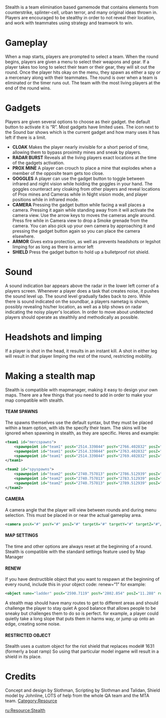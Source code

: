 Stealth is a team elimination based gamemode that contains elements from counterstrike, splinter-cell, urban terror, and many original ideas thrown in. Players are encouraged to be stealthy in order to not reveal their location, and work with teammates using strategy and teamwork to win.

Gameplay
========

When a map starts, players are prompted to select a team. When the round begins, players are given a menu to select their weapons and gear. If a player takes too long to select their team or their gear, they will sit out the round. Once the player hits okay on the menu, they spawn as either a spy or a mercenary along with their teammates. The round is over when a team is eliminated or the timer runs out. The team with the most living players at the end of the round wins.

Gadgets
=======

Players are given several options to choose as their gadget. the default button to activate it is “R”. Most gadgets have limited uses. The icon next to the Sound bar shows which is the current gadget and how many uses it has left if there is a limit.

-   **CLOAK** Makes the player nearly invisible for a short period of time, allowing them to bypass proximity mines and sneak by players.
-   **RADAR BURST** Reveals all the living players exact locations at the time of the gadgets activation.
-   **PROX MINE** A player can crouch to place a mine that explodes when a member of the opposite team gets too close.
-   **GOGGLES** A player can use the gadget button to toggle between infrared and night vision while holding the goggles in your hand. The goggles counteract any cloaking from other players and reveal locations of Prox mines and Cameras while in Night vision mode, and player positions while in infrared mode.
-   **CAMERA** Pressing the gadget button while facing a wall places a camera. Pressing it again while standing away from it will activate the camera view. Use the arrow keys to moves the cameras angle around. Press fire while in Camera view to drop a Smoke grenade from the camera. You can also pick up your own camera by approaching it and pressing the gadget button again so you can place the camera elsewhere.
-   **ARMOR** Gives extra protection, as well as prevents headshots or legshot limping for as long as there is armor left
-   **SHIELD** Press the gadget button to hold up a bulletproof riot shield.

Sound
=====

A sound indication bar appears above the radar in the lower left corner of a players screen. Whenever a player does a task that creates noise, it pushes the sound level up. The sound level gradually fades back to zero. While there is sound indicated on the soundbar, a players nametag is shown, possibly revealing his/her location, as well as a blip shows on radar indicating the noisy player's location. In order to move about undetected players should operate as stealthily and methodically as possible.

Headshots and limping
=====================

If a player is shot in the head, it results in an instant kill. A shot in either leg will result in that player limping the rest of the round, restricting mobility.

Making a stealth map
====================

Stealth is compatible with mapmanager, making it easy to design your own maps. There are a few things that you need to add in order to make your map compatible with stealth.

#### TEAM SPAWNS

The spawns themselves use the default syntax, but they must be placed within a team option, with ids the specify their team. The skins will be ignored when spawning in stealth, as they are specific. Heres and example:

``` xml
<team1 id="mercspawns">
    <spawnpoint id="team1" posX="2514.339844" posY="2766.402832" posZ="11.480690" rot="90" skin="285"/>
    <spawnpoint id="team1" posX="2514.339844" posY="2763.402832" posZ="11.480690" rot="90" skin="285"/>
    <spawnpoint id="team1" posX="2514.339844" posY="2769.402832" posZ="11.480690" rot="90" skin="285"/>
</team1>

<team2 id="spyspawns">
    <spawnpoint id="team2" posX="2740.757813" posY="2786.512939" posZ="11.480690" rot="90" skin="163"/>
    <spawnpoint id="team2" posX="2740.757813" posY="2783.512939" posZ="11.480690" rot="90" skin="163"/>
    <spawnpoint id="team2" posX="2740.757813" posY="2789.512939" posZ="11.480690" rot="90" skin="163"/>
</team2>
```

#### CAMERA

A camera angle that the player will view between rounds and during menu selection. This must be placed in or near the actual gameplay area.

``` xml
<camera posX="#" posY="#" posZ="#" targetX="#" targetY="#" targetZ="#"/>
```

#### MAP SETTINGS

The time and other options are always reset at the beginning of a round. Stealth is compatible with the standard settings feature used by Map Manager

#### RENEW

If you have destructible object that you want to respawn at the beginning of every round, include this in your object code: renew=“1” for example:

``` xml
<object name="ladder" posX="2590.7119" posY="2802.854" posZ="11.288" rotX="-1.575000" rotY="0.000000" rotZ="-0.135000" model="1428" renew="1" />
```

A stealth map should have many routes to get to different areas and should challenge the player to stay quiet A good balance that allows people to be sneaky but challenges them to do so is perfect. for example, a player could quietly take a long slope that puts them in harms way, or jump up onto an edge, creating some noise.

#### RESTRICTED OBJECT

Stealth uses a custom object for the riot shield that replaces model\# 1631 (formerly a boat ramp) So using that particular model ingame will result in a shield in its place.

Credits
=======

Concept and design by Slothman, Scripting by Slothman and Talidan, Shield model by Johnline, LOTS of help from the whole QA team and the MTA team. [Category:Resource](/docs/Category:Resource.md "wikilink")

[ru:<Resource:Stealth>](/docs/ru:Resource:Stealth.md "wikilink")
